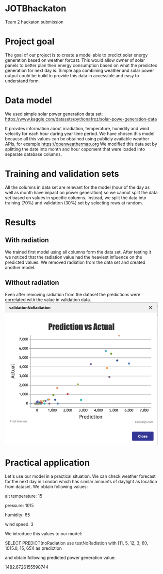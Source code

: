 # JOTBhackaton
Team 2  hackaton submission

# Project goal

The goal of our project is to create a model able to predict solar energy generation based on weather forcast. 
This would allow owner of solar panels to better plan their energy consumption based on what the predicted generation for next day is.
Simple app combining weather and solar power output could be build to provide this data in accessible and easy to understand form.

# Data model

We used simple solar power generation data set:
https://www.kaggle.com/datasets/pythonafroz/solar-powe-generation-data

It provdes information about  irradiation, temperature, humidity and wind velocity for each hour during year time period. We have chosen this model because all this values can be obtained using publicly available weather APIs, for example https://openweathermap.org 
We modified this data set by splitting the date into month and hour copoment that were loaded into separate database columns. 

# Training and validation sets

All the columns in data set are relevant for the model (hour of the day as well as month have impact on power generation) so we cannot split the data set based on values in specific columns. Instead, we split the data into training (70%) and validation (30%) set by selecting rows at random.

# Results

## With radiation
We trained first model using all columns form the data set.
After testing it we noticed that the radiation value had the heaviest influence on the predicted values. 
We removed radiation from the data set and created another model.

## Without radiation

Even after removing radiation from the dataset the predictions were correlated with the value in validation data.
![chart](https://github.com/kandrelczyk/JOTBhackaton/blob/main/chart1.png)

# Practical application 

Let's use our model in a practical situation. We can check weather forecast for the next day in London which has similar amounts of daylight as location from dataset. We obtain following values:

ait temperature: 15

pressure: 1015

humidity: 65

wind speed: 3


We introduce this values to our model:

SELECT PREDICT(noRadiation use testNoRadiation with (11, 5, 12, 3, 60, 1015.0, 15, 65)) as prediction 

and obtain following predicted power generation value:

1482.6726155598744

